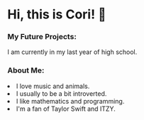 # Hi, this is Cori! 👋
<h3>My Future Projects:</h3>
<p>I am currently in my last year of high school.</p>

<h3>About Me:</h3>
  <ur>
    <li>I love music and animals.</li>
    <li>I usually to be a bit introverted.</li>
    <li>I like mathematics and programming.</li>
    <li>I'm a fan of Taylor Swift and ITZY.</li>
  </ur>
